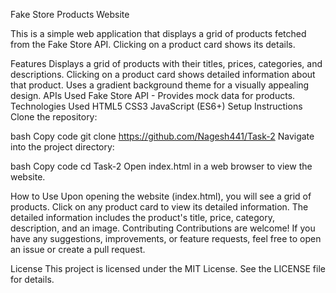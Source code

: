 Fake Store Products Website

This is a simple web application that displays a grid of products fetched from the Fake Store API. Clicking on a product card shows its details.

Features Displays a grid of products with their titles, prices, categories, and descriptions. Clicking on a product card shows detailed information about that product. Uses a gradient background theme for a visually appealing design. APIs Used Fake Store API - Provides mock data for products. Technologies Used HTML5 CSS3 JavaScript (ES6+) Setup Instructions Clone the repository:

bash Copy code git clone https://github.com/Nagesh441/Task-2 Navigate into the project directory:

bash Copy code cd Task-2 Open index.html in a web browser to view the website.

How to Use Upon opening the website (index.html), you will see a grid of products. Click on any product card to view its detailed information. The detailed information includes the product's title, price, category, description, and an image. Contributing Contributions are welcome! If you have any suggestions, improvements, or feature requests, feel free to open an issue or create a pull request.

License This project is licensed under the MIT License. See the LICENSE file for details.

